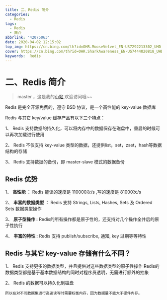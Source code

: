 ```yaml
---
title: 二、Redis 简介
categories:
  - Redis
tags:
  - Redis
  - 简介
abbrlink: '42075063'
date: 2020-04-02 12:15:02
top_img: https://cn.bing.com/th?id=OHR.MooseVelvet_EN-US7292213302_UHD.jpg
cover: https://cn.bing.com/th?id=OHR.SharkAwareness_EN-US7444020818_UHD.jpg
keywords:  Redis
---
```

# 二、Redis 简介
> master ，这是我的[小站](https://www.tryrun.top),欢迎访问哦~~

Redis 是完全开源免费的，遵守 BSD 协议，是一个高性能的 key-value 数据库

Redis 与其它 key/value 缓存产品有以下三个特点：

1、 Redis 支持数据的持久化，可以将内存中的数据保存在磁盘中，重启的时候可以再次加载进行使用

2、 Redis 不仅支持 key-value 类型的数据，还提供list，set，zset，hash等数据结构的存储

3、 Redis 支持数据的备份，即 master-slave 模式的数据备份

## Redis 优势

1、 **高性能 ：** Redis 能读的速度是 110000次/s ,写的速度是 81000次/s

2、 **丰富的数据类型 ：** Redis 支持 Strings, Lists, Hashes, Sets 及 Ordered Sets 数据类型操作

3、 **原子型操作 :** Redis的所有操作都是原子性的，还支持对几个操作全并后的原子性执行

4、 **丰富的特性 :** Redis 支持 publish/subscribe, 通知, key 过期等等特性

## Redis 与其它 key-value 存储有什么不同？

1、 Redis 支持更多的数据类型，并且提供对这些数据类型的原子性操作
Redis的数据类型都是基于基本数据结构的同时对程序员透明，无需进行额外的抽象

2、 Redis 的数据可以持久化到磁盘

```
所以在对不同数据集进行高速读写时需要权衡内存，因为数据量不能大于硬件内存。
```